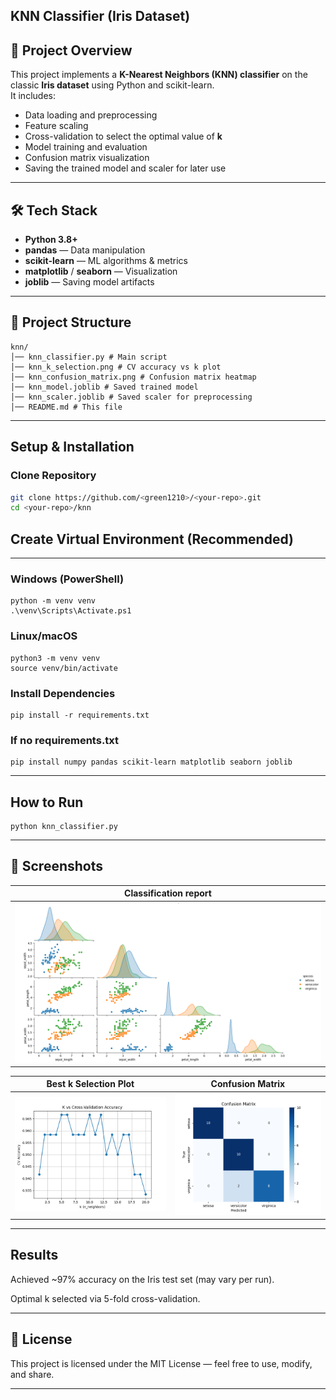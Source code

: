 ## KNN Classifier (Iris Dataset)

## 📌 Project Overview
This project implements a **K-Nearest Neighbors (KNN) classifier** on the classic **Iris dataset** using Python and scikit-learn.  
It includes:
- Data loading and preprocessing
- Feature scaling
- Cross-validation to select the optimal value of **k**
- Model training and evaluation
- Confusion matrix visualization
- Saving the trained model and scaler for later use

---

## 🛠 Tech Stack
- **Python 3.8+**
- **pandas** — Data manipulation
- **scikit-learn** — ML algorithms & metrics
- **matplotlib** / **seaborn** — Visualization
- **joblib** — Saving model artifacts

---

## 📂 Project Structure

```
knn/
│── knn_classifier.py # Main script
│── knn_k_selection.png # CV accuracy vs k plot
│── knn_confusion_matrix.png # Confusion matrix heatmap
│── knn_model.joblib # Saved trained model
│── knn_scaler.joblib # Saved scaler for preprocessing
│── README.md # This file

```

---

##  Setup & Installation

### Clone Repository
```bash
git clone https://github.com/<green1210>/<your-repo>.git
cd <your-repo>/knn
```

## Create Virtual Environment (Recommended)
---
### Windows (PowerShell)
```
python -m venv venv
.\venv\Scripts\Activate.ps1
```
### Linux/macOS
```
python3 -m venv venv
source venv/bin/activate
```
### Install Dependencies
```
pip install -r requirements.txt
```
### If no requirements.txt
```
pip install numpy pandas scikit-learn matplotlib seaborn joblib
```
---

## How to Run

```
python knn_classifier.py
```

---

## 📸 Screenshots

| Classification report |
|------------------|
| ![](./screenshots/Classfication_Report.png) |

| Best k Selection Plot | Confusion Matrix |
|------------------|-----------------|
| ![](./screenshots/validation_accuracy.png) | ![](./screenshots/confusion_matrix.png) |

---

## Results
Achieved ~97% accuracy on the Iris test set (may vary per run).

Optimal k selected via 5-fold cross-validation.

---

## 📜 License
This project is licensed under the MIT License — feel free to use, modify, and share.


---

